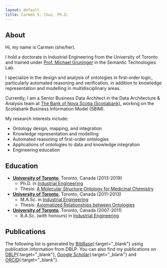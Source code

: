 ```yaml
---
layout: default
title: Carmen S. Chui, Ph.D.
---
```


## About
Hi, my name is Carmen (she/her).

I hold a doctorate in Industrial Engineering from the University of Toronto and trained under [Prof. Michael Gruninger](https://stl.mie.utoronto.ca/gruninger.html) in the Semantic Technologies Lab.

I specialize in the design and analysis of ontologies in first-order logic, particularly automated reasoning and verification, in addition to knowledge representation and modelling in multidisciplinary areas.

Currently, I am a Senior Business Data Architect in the Data Architecture & Analysis team at [The Bank of Nova Scotia (Scotiabank)](http://www.scotiabank.com), working on the Scotiabank Business Information Model (SBIM).

My research interests include:
- Ontology design, mapping, and integration
- Knowledge representation and modelling
- Automated reasoning of first-order ontologies
- Applications of ontologies to data and knowledge integration
- Engineering education


## Education
- **[University of Toronto](http://www.utoronto.ca)**, Toronto, Canada (2013-2019)
  - Ph.D. in [Industrial Engineering](https://www.mie.utoronto.ca/programs/graduate/phd/)
  - Thesis: [A Molecular Structure Ontology for Medicinal Chemistry](https://hdl.handle.net/1807/97001)
- **[University of Toronto](http://www.utoronto.ca)**, Toronto, Canada (2011-2013)
  - M.A.Sc. in [Industrial Engineering](https://www.mie.utoronto.ca/programs/graduate/master-of-applied-science/)
  - Thesis: [Axiomatized Relationships between Ontologies](https://hdl.handle.net/1807/42747)
- **[University of Toronto](http://www.utoronto.ca)**, Toronto, Canada (2007-2011)
  - B.A.Sc. (with honours) in [Industrial Engineering](https://www.mie.utoronto.ca/programs/undergraduate/industrial-engineering/)

## Publications
The following list is generated by [BibBase](https://bibbase.org/){:target="_blank"} using publication information from DBLP.  You can also find my publications on [DBLP]({{site.author.dblp}}){:target="_blank"}, [Google Scholar]({{site.author.googlescholar}}){:target="_blank"} and [ORCID]({{site.author.orcid}}){:target="_blank"}.

<script src="https://bibbase.org/show?bib=https://dblp.org/pid/151/3567.bib&jsonp=1&theme=default&folding=1"></script>
